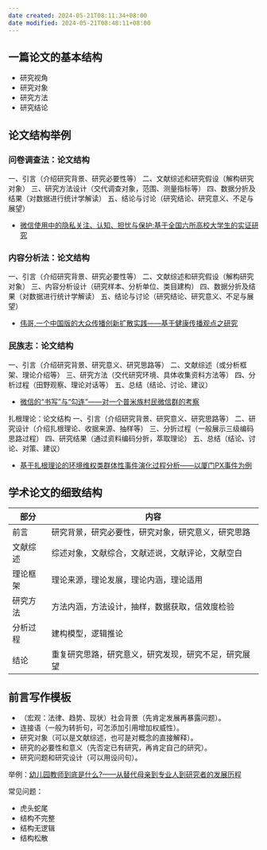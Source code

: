 ```yaml
---
date created: 2024-05-21T08:11:34+08:00
date modified: 2024-05-21T08:48:11+08:00
---
```


## 一篇论文的基本结构

- 研究视角
- 研究对象
- 研究方法
- 研究结论

## 论文结构举例

### 问卷调查法：论文结构

一、引言（介绍研究背景、研究必要性等）
二、文献综述和研究假设（解构研究对象）
三、研究方法设计（交代调查对象，范围、测量指标等）
四、数据分折及结果（对数据进行统计学解读）
五、结论与讨论（研究结论、研究意义、不足与展望）

- [微信使用中的隐私关注、认知、担忧与保护:基于全国六所高校大学生的实证研究](https://kns.cnki.net/kcms2/article/abstract?v=P-nLd6Zao0BMgV5Z_TFxjD4Xrj2tbqRGF2ZD1LRoroVdcowre5qVpJ0mvwLnluoflRYGeowDmB6rqJsZizu44JT4y58sXP4Ol2j9E-8Pz6AOKPH10aTaPzveoOURu2qJUjlMrgPllVeWw8v_WTFvlQ==&uniplatform=NZKPT&language=CHS)

### 内容分析法：论文结构

一、引言（介绍研究背景、研究必要性等）
二、文献综述和研究假设（解构研究对象）
三、内容分析设计（研究样本、分析单位、类目建构）
四、数据分折及结果（对数据进行统计学解读）
五、结论与讨论（研究结论、研究意义、不足与展望）

- [伟哥,一个中国版的大众传播创新扩散实践——基于健康传播观点之研究](https://kns.cnki.net/kcms2/article/abstract?v=P-nLd6Zao0BSXzuq0KmlUKmZfVtKeA1LQ4ZRJezMQn5xEalUsYg3BD8-mkgkM0JCMYJkQgbLw9xiiJGhyEBhj_ZCAIEvgCw5Da55Kfv1WHlgFaZjANZhqnOOyiHQlhxBQYILsPE7w6s=&uniplatform=NZKPT&language=CHS)

### 民族志：论文结构

一、引言（介绍研究背景、研究意义、研究思路等）
二、文献综述（或分析框架、理论介绍等）
三、研究方法（交代研究环境、具体收集资料方法等）
四、分析过程（田野观察、理论对话等）
五、总结（结论、讨论、建议）

- [微信的“书写”与“勾连”——对一个普米族村民微信群的考察](https://kns.cnki.net/kcms2/article/abstract?v=P-nLd6Zao0Cf-jaf6e2ZHXaF2zCom-jWwLwklxmeo053pbQm-0uEt8EW7GKwEuewSdNJGiVzW2CDDDem9ACwag6Op6mY7kTsycPZRjXwwmUiFmbc3oo4CZfSVtJ7BVo4Bu38VYbLE1JcO2cwR59-UQ==&uniplatform=NZKPT&language=CHS)

扎根理论：论文结构
一、引言（介绍研究背景、研究意义、研究思路等）
二、研究设计（介绍扎根理论、收据来源、抽样等）
三、分折过程（一般展示三级编码思路过程）
四、研究结果（通过资料编码分折，萃取理论）
五、总结（结论、讨论、对策、建议）

- [基于扎根理论的环境维权类群体性事件演化过程分析——以厦门PX事件为例](https://kns.cnki.net/kcms2/article/abstract?v=P-nLd6Zao0DU1cIUZGndzsuC0a1etbtaIj0rAY85G3HpyjvwGQV6IVuKLst3mje5T79sgXaqVV1IUPgEGd6yE1CApO8z_Jw2ei3Gs-X32lUTPUHKJsDhqr9lEu3Ef4KYJGnk7eCAKUE=&uniplatform=NZKPT&language=CHS)

## 学术论文的细致结构

| 部分   | 内容                         |
| ---- | -------------------------- |
| 前言   | 研究背景，研究必要性，研究对象，研究意义，研究思路  |
| 文献综述 | 综述对象，文献综合，文献述说，文献评论，文献空白   |
| 理论框架 | 理论来源，理论发展，理论内涵，理论适用        |
| 研究方法 | 方法内涵，方法设计，抽样，数据获取，信效度检验    |
| 分析过程 | 建构模型，逻辑推论                  |
| 结论   | 重复研究思路，研究意义，研究发现，研究不足，研究展望 |

## 前言写作模板

- （宏观：法律、趋势、现状）社会背景（先肯定发展再暴露问题）。
- 连接语（一般为转折句，可怎添加引用增加权威性）。
- 研究对象（可以是文献综述，也可是对概念的直接解释）。
- 研究的必要性和意义（先否定已有研究，再肯定自己的研究）。
- 研究问题和研究设计（可以用设问句）。

举例：[幼儿园教师到底是什么?——从替代母亲到专业人到研究者的发展历程](https://kns.cnki.net/kcms2/article/abstract?v=P-nLd6Zao0ChlGAJBujsCMrfJITSb120uzdGPPozqd_FZ5VR3SMYfbx6olau_Vo0WwvXRdlewJJNiP2uzSq1O2kbI18QMgNxvQuC5laQzz5W-tzYZR7DuNbB-CXYDXZMHLOuzEwttAxAQDWb1nTnbw==&uniplatform=NZKPT&language=CHS)

常见问题：
- 虎头蛇尾
- 结构不完整
- 结构无逻辑
- 结构松散
